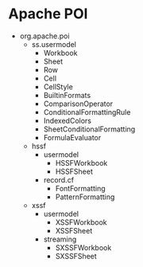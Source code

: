# Apache POI

- org.apache.poi
    - ss.usermodel
        - Workbook
        - Sheet
        - Row
        - Cell
        - CellStyle
        - BuiltinFormats
        - ComparisonOperator
        - ConditionalFormattingRule
        - IndexedColors
        - SheetConditionalFormatting
        - FormulaEvaluator
    - hssf
        - usermodel
            - HSSFWorkbook
            - HSSFSheet
        - record.cf
            - FontFormatting
            - PatternFormatting
    - xssf
        - usermodel
            - XSSFWorkbook
            - XSSFSheet
        - streaming
            - SXSSFWorkbook
            - SXSSFSheet
